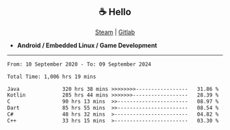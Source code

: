 <h2 align="center"> ☕ Hello </h2>

<p align="center">
  <a href="https://steamcommunity.com/id/Niforances/">Steam</a> |
  <a href="https://gitlab.com/niforances">Gitlab</a>
</p>

 - **Android / Embedded Linux / Game Development**

------

<!--START_SECTION:waka-->

```txt
From: 10 September 2020 - To: 09 September 2024

Total Time: 1,006 hrs 19 mins

Java              320 hrs 38 mins >>>>>>>>-----------------   31.86 %
Kotlin            285 hrs 44 mins >>>>>>>------------------   28.39 %
C                 90 hrs 13 mins  >>-----------------------   08.97 %
Dart              85 hrs 55 mins  >>-----------------------   08.54 %
C#                48 hrs 32 mins  >------------------------   04.82 %
C++               33 hrs 15 mins  >------------------------   03.30 %
```

<!--END_SECTION:waka-->
